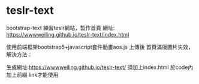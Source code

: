 # teslr-text
bootstrap-text
練習teslr網站，製作首頁
網址:
https://wwwweiling.github.io/teslr-text/index.html

使用前端框架bootstrap5+javascript套件動畫aos.js
上傳後 首頁滿版圖片失效，
解決方法：

生成網址:https://wwwweiling.github.io/teslr-text/
須加上index.html
於code內加上前綴 <link rel="stylesheet"  href="https://wwwweiling.github.io/teslr-text/css/style1.css">
link才能使用


